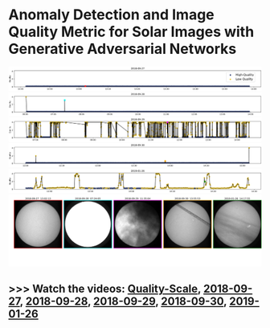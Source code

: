 # Anomaly Detection and Image Quality Metric for Solar Images with Generative Adversarial Networks
[![Watch the video](results/full_overview_1.jpg)](https://youtu.be/rJEe27osgTI)
[![Watch the video](results/full_overview_2.jpg)](https://youtu.be/U-8uEmErupE)
[![Watch the video](results/full_overview_3.jpg)](https://youtu.be/YygyymxqVFk)
[![Watch the video](results/full_overview_4.jpg)](https://youtu.be/OlmC4BnD020)
[![Watch the video](results/full_overview_5.jpg)](https://youtu.be/sCKDFREpJEw)
[![Watch the video](results/full_overview_6.jpg)](https://youtu.be/9MvdLDtxKBo)
## \>>> Watch the videos: [Quality-Scale](https://youtu.be/9MvdLDtxKBo), [2018-09-27](https://youtu.be/rJEe27osgTI), [2018-09-28](https://youtu.be/U-8uEmErupE), [2018-09-29](https://youtu.be/YygyymxqVFk), [2018-09-30](https://youtu.be/OlmC4BnD020), [2019-01-26](https://youtu.be/sCKDFREpJEw)
